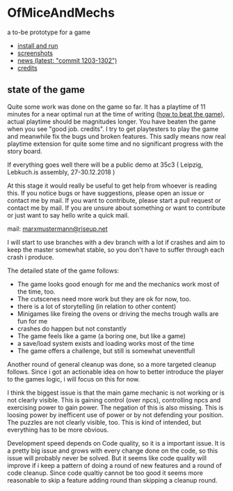 # OfMiceAndMechs
a to-be prototype for a game

* [install and run](INSTALL.md)
* [screenshots](VISUALS.md)
* [news (latest: "commit 1203-1302")](NEWS.md)
* [credits](CREDITS.md)

## state of the game

Quite some work was done on the game so far. It has a playtime of 11 minutes for a near optimal run at the time of writing ([how to beat the game](HOWTO.md)), actual playtime should be magnitudes longer. You have beaten the game when you see "good job. credits". I try to get playtesters to play the game and meanwhile fix the bugs und broken features. This sadly means now real playtime extension for quite some time and no significant progress with the story board.

If everything goes well there will be a public demo at 35c3 ( Leipzig, Lebkuch.is assembly, 27-30.12.2018 )

At this stage it would really be useful to get help from whoever is reading this. If you notice bugs or have suggestions, please open an issue or contact me by mail. If you want to contribute, please start a pull request or contact me by mail. If you are unsure about something or want to contribute or just want to say hello write a quick mail.

mail:
marxmustermann@riseup.net

I will start to use branches with a dev branch with a lot if crashes and aim to keep the master somewhat stable, so you don't have to suffer through each crash i produce.

The detailed state of the game follows:

* The game looks good enough for me and the mechanics work most of the time, too.
* The cutscenes need more work but they are ok for now, too.
* there is a lot of storytelling (in relation to other content)
* Minigames like fireing the ovens or driving the mechs trough walls are fun for me
* crashes do happen but not constantly
* The game feels like a game (a boring one, but like a game)
* a save/load system exists and loading works most of the time
* The game offers a challenge, but still is somewhat uneventfull

Another round of general cleanup was done, so a more targeted cleanup follows. Since i got an actionable idea on how to better introduce the player to the games logic, i will focus on this for now.

I think the biggest issue is that the main game mechanic is not working or is not clearly visible. This is gaining control (over npcs), controlling npcs and exercising power to gain power. The negation of this is also missing. This is loosing power by inefficent use of power or by not defending your position. The puzzles are not clearly visible, too. This is kind of intended, but everything has to be more obvious.

Development speed depends on Code quality, so it is a important issue. It is a pretty big issue and grows with every change done on the code, so this issue will probably never be solved. But it seems like code quality will improve if i keep a pattern of doing a round of new features and a round of code cleanup. Since code qualtiy cannot be too good it seems more reasonable to skip a feature adding round than skipping a cleanup round.
